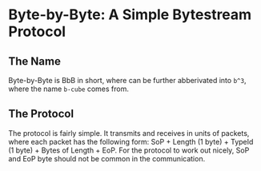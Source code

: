# Byte-by-Byte: A Simple Bytestream Protocol

## The Name

Byte-by-Byte is BbB in short, where can be further abberivated into `b^3`, where the name `b-cube` comes from.

## The Protocol

The protocol is fairly simple. It transmits and receives in units of packets, where each packet has the following form: SoP + Length (1 byte) + TypeId (1 byte) + Bytes of Length + EoP. For the protocol to work out nicely, SoP and EoP byte should not be common in the communication.
